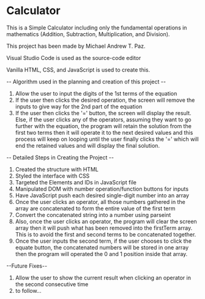 # Calculator

This is a Simple Calculator including only the fundamental operations in mathematics (Addition, Subtraction, Multiplication, and Division).

This project has been made by Michael Andrew T. Paz.

Visual Studio Code is used as the source-code editor

Vanilla HTML, CSS, and JavaScript is used to create this.

-- Algorithm used in the planning and creation of this project --

1. Allow the user to input the digits of the 1st terms of the equation
2. If the user then clicks the desired operation, the screen will remove the inputs to give way for the 2nd part of the equation
3. If the user then clicks the '=' button, the screen will display the result. Else, if the user clicks any of the operators, assuming they want to go further with the equation, the program will retain the solution from the first two terms then it will operate it to the next desired values and this process will keep on looping until the user finally clicks the '=' which will end the retained values and will display the final solution.

-- Detailed Steps in Creating the Project --

1. Created the structure with HTML
2. Styled the interface with CSS
3. Targeted the Elements and IDs in JavaScript file
4. Manipulated DOM with number operation/function buttons for inputs
5. Have JavaScript push each desired single-digit number into an array
6. Once the user clicks an operator, all those numbers gathered in the array are concatenated to form the entire value of the first term
7. Convert the concatenated string into a number using parseint
8. Also, once the user clicks an operator, the program will clear the screen array then it will push what has been removed into the firstTerm array. This is to avoid the first and second terms to be concatenated together.
9. Once the user inputs the second term, if the user chooses to click the equate button, the concatenated numbers will be stored in one array then the program will operated the 0 and 1 position inside that array.

--Future Fixes--

1. Allow the user to show the current result when clicking an operator in the second consecutive time
2. to follow...
